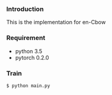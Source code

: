 ### Introduction
This is the implementation for en-Cbow

### Requirement
* python 3.5
* pytorch 0.2.0

### Train
```
$ python main.py
```
